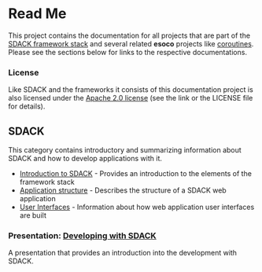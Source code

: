 # Read Me

This project contains the documentation for all projects that are part of the [SDACK framework stack](https://github.com/esoco/sdack) and several related **esoco** projects like [coroutines](coroutines/introduction.md). Please see the sections below for links to the respective documentations.

### License

Like SDACK and the frameworks it consists of this documentation project is also licensed under the [Apache 2.0 license](http://www.apache.org/licenses/LICENSE-2.0) \(see the link or the LICENSE file for details\).

## SDACK

This category contains introductory and summarizing information about SDACK and how to develop applications with it.

* [Introduction to SDACK](sdack/introduction.md) - Provides an introduction to the elements of the framework stack
* [Application structure](sdack/application_structure.md) - Describes the structure of a SDACK web application
* [User Interfaces](sdack/user_interfaces.md) - Information about how web application user interfaces are built 

### Presentation: [Developing with SDACK](https://docs.google.com/presentation/d/1-BfGyMiXnBi_1WsE0YUxv-KmmjlkFRUf81YZjimEOlo)

A presentation that provides an introduction into the development with SDACK.



